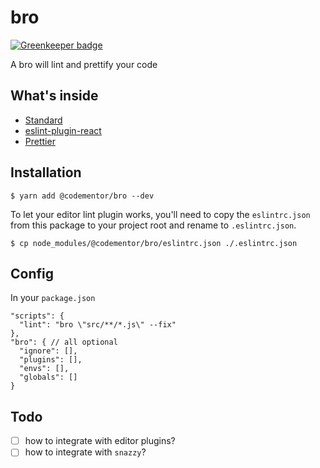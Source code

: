 # bro

[![Greenkeeper badge](https://badges.greenkeeper.io/CodementorIO/bro.svg)](https://greenkeeper.io/)

A bro will lint and prettify your code

## What's inside
- [Standard](https://github.com/standard/standard)
- [eslint-plugin-react](https://github.com/yannickcr/eslint-plugin-react)
- [Prettier](https://github.com/prettier/prettier)

## Installation

```
$ yarn add @codementor/bro --dev
```

To let your editor lint plugin works, you'll need to copy the `eslintrc.json` from this package to your project root and rename to `.eslintrc.json`.
```
$ cp node_modules/@codementor/bro/eslintrc.json ./.eslintrc.json
```

## Config

In your `package.json`

```
"scripts": {
  "lint": "bro \"src/**/*.js\" --fix"
},
"bro": { // all optional
  "ignore": [],
  "plugins": [],
  "envs": [],
  "globals": []
}
```

## Todo
- [ ] how to integrate with editor plugins?
- [ ] how to integrate with `snazzy`?
